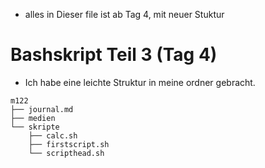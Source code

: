 - alles in Dieser file ist ab Tag 4, mit neuer Stuktur
# Bashskript Teil 3 (Tag 4)
- Ich habe eine leichte Struktur in meine ordner gebracht. 
```
m122
├── journal.md
├── medien
└── skripte
    ├── calc.sh
    ├── firstscript.sh
    └── scripthead.sh
```
 
